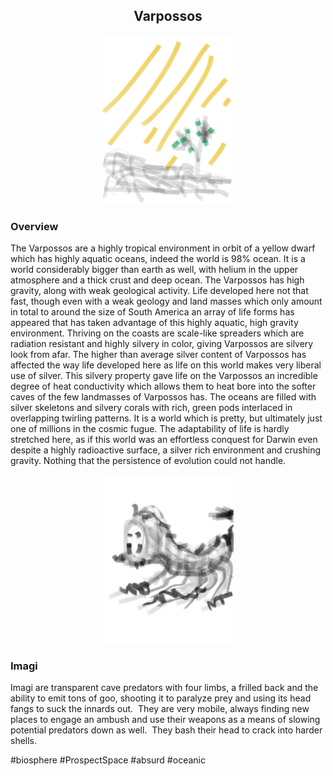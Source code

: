 <h2 align="center">Varpossos
</h2>
<p align="center">
<img src="https://github.com/Insculpo/Sandbox_Galaxy/blob/Galactic/Stellar_Abyss_Setting_Bible/Photo_Directory/Varpossos.png" width="210" height="270">
</p>

### Overview

The Varpossos are a highly tropical environment in orbit of a yellow dwarf which has highly aquatic oceans, indeed the world is 98% ocean.  It is a world considerably bigger than earth as well, with helium in the upper atmosphere and a thick crust and deep ocean.  The Varpossos has high gravity, along with weak geological activity.  Life developed here not that fast, though even with a weak geology and land masses which only amount in total to around the size of South America an array of life forms has appeared that has taken advantage of this highly aquatic, high gravity environment.  Thriving on the coasts are scale-like spreaders which are radiation resistant and highly silvery in color, giving Varpossos are silvery look from afar.  The higher than average silver content of Varpossos has affected the way life developed here as life on this world makes very liberal use of silver. This silvery property gave life on the Varpossos an incredible degree of heat conductivity which allows them to heat bore into the softer caves of the few landmasses of Varpossos has.  The oceans are filled with silver skeletons and silvery corals with rich, green pods interlaced in overlapping twirling patterns.  It is a world which is pretty, but ultimately just one of millions in the cosmic fugue.  The adaptability of life is hardly stretched here, as if this world was an effortless conquest for Darwin even despite a highly radioactive surface, a silver rich environment and crushing gravity.  Nothing that the persistence of evolution could not handle.

<p align="center">
<img src="https://github.com/Insculpo/Sandbox_Galaxy/blob/Galactic/Stellar_Abyss_Setting_Bible/Photo_Directory/Imagi.png" width="210" height="270">
</p>

### Imagi

Imagi are transparent cave predators with four limbs, a frilled back and the ability to emit tons of goo, shooting it to paralyze prey and using its head fangs to suck the innards out.  They are very mobile, always finding new places to engage an ambush and use their weapons as a means of slowing potential predators down as well.  They bash their head to crack into harder shells.  

#biosphere 
#ProspectSpace 
#absurd 
#oceanic 